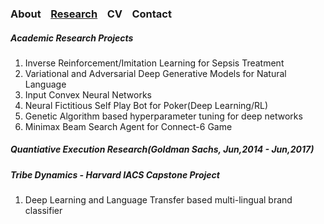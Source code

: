 ### About&nbsp;&nbsp;&nbsp;     [Research](RESEARCH.md)&nbsp;&nbsp;&nbsp;     CV&nbsp;&nbsp;&nbsp;      Contact

##### Academic Research Projects
1. Inverse Reinforcement/Imitation Learning for Sepsis Treatment
2. Variational and Adversarial Deep Generative Models for Natural Language
3. Input Convex Neural Networks
4. Neural Fictitious Self Play Bot for Poker(Deep Learning/RL)
5. Genetic Algorithm based hyperparameter tuning for deep networks
6. Minimax Beam Search Agent for Connect-6 Game

##### Quantiative Execution Research(Goldman Sachs, Jun,2014 - Jun,2017)

##### Tribe Dynamics - Harvard IACS Capstone Project
1. Deep Learning and Language Transfer based multi-lingual brand classifier

